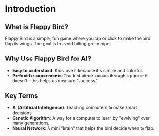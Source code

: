 # Introduction

## What is Flappy Bird?

Flappy Bird is a simple, fun game where you tap or click to make the bird flap its wings. The goal is to avoid hitting green pipes.

## Why Use Flappy Bird for AI?

- **Easy to understand**: Kids love it because it's simple and colorful.
- **Perfect for experiments**: The bird either passes through a pipe or it doesn't—this helps us measure "success."

## Key Terms

- **AI (Artificial Intelligence)**: Teaching computers to make smart decisions.
- **Genetic Algorithm**: A way for a computer to learn by "evolving" over many generations.
- **Neural Network**: A mini "brain" that helps the bird decide when to flap.
